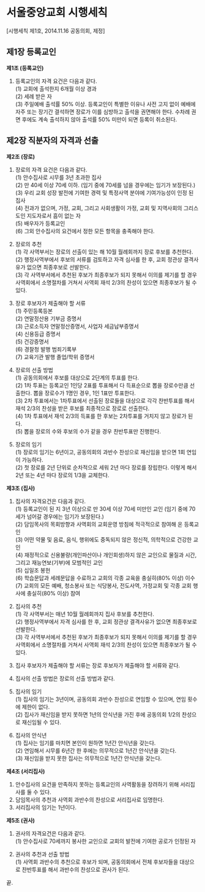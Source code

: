 # 서울중앙교회 시행세칙
[시행세칙 제1호, 2014.11.16 공동의회, 제정]

## 제1장 등록교인
**제1조 (등록교인)**
1. 등록교인의 자격 요건은 다음과 같다.  
(1) 교회에 출석한지 6개월 이상 경과  
(2) 세례 받은 자  
(3) 주일예배 출석률 50% 이상. 등록교인이 특별한 이유나 사전 고지 없이 예배에 자주 또는 장기간 결석하면 장로가 이를 심방하고 출석을 권면해야 한다. 수차례 권면 후에도 계속 출석하지 않아 출석률 50% 미만이 되면 등록이 취소된다.  

## 제2장 직분자의 자격과 선출

**제2조 (장로)**
1. 장로의 자격 요건은 다음과 같다.  
(1) 안수집사로 시무를 3년 초과한 집사  
(2) 만 40세 이상 70세 이하. (임기 중에 70세를 넘을 경우에는 임기가 보장된다.)  
(3) 우리 교회 성장 발전에 기여한 경력 및 특정사역 분야에 기여가능성이 인정 된 집사  
(4) 전과가 없으며, 가정, 교회, 그리고 사회생활이 가정, 교회 및 지역사회의 그리스도인 지도자로서 흠이 없는 자  
(5) 배우자가 등록교인  
(6) 그외 안수집사의 요건에서 정한 모든 항목을 충족해야 한다.  

2. 장로의 추천  
(1) 각 사역부서는 장로의 선출이 있는 해 10월 월례회까지 장로 후보를 추천한다.  
(2) 행정사역부에서 후보의 서류를 검토하고 자격 심사를 한 후, 교회 정관상 결격사유가 없으면 최종후보로 선발한다.  
(3) 각 사역부서에서 추천된 후보가 최종후보가 되지 못해서 이의를 제기를 할 경우 사역회에서 소명절차를 거쳐서 사역회 재석 2/3의 찬성이 있으면 최종후보가 될 수 있다.  

3. 장로 후보자가 제출해야 할 서류  
(1) 주민등록등본  
(2) 연말정산용 기부금 증명서  
(3) 근로소득자 연말정산증명서, 사업자 세금납부증명서  
(4) 신용등급 증명서  
(5) 건강증명서  
(6) 경찰청 발행 범죄기록부  
(7) 교육기관 발행 졸업/학위 증명서  

4. 장로의 선출 방법  
(1) 공동의회에서 후보를 대상으로 2단계의 투표를 한다.  
(2) 1차 투표는 등록교인 1인당 2표를 투표해서 다 득표순으로 뽑을 장로수만큼 선출한다. 뽑을 장로수가 1명인 경우, 1인 1표만 투표한다.  
(3) 2차 투표에서는 1차투표에서 선출된 장로들을 대상으로 각각 찬반투표를 해서 재석 2/3의 찬성을 받은 후보를 최종적으로 장로로 선출한다.  
(4) 1차 투표에서 재석 2/3의 득표를 한 후보는 2차투표를 거치지 않고 장로가 된다.  
(5) 뽑을 장로의 수와 후보의 수가 같을 경우 찬반투표만 진행한다.  

5. 장로의 임기  
(1) 장로의 임기는 6년이고, 공동의회의 과반수 찬성으로 재신임을 받으면 1회 연임이 가능하다.  
(2) 첫 장로를 2년 단위로 순차적으로 세워 2년 마다 장로를 장립한다. 이렇게 해서 2년 또는 4년 마다 장로의 1/3을 교체한다.  

**제3조 (집사)**
1. 집사의 자격요건은 다음과 같다.  
(1) 등록교인이 된 지 3년 이상으로 만 30세 이상 70세 미만인 교인 (임기 중에 70세가 넘어갈 경우에는 임기가 보장된다.)  
(2) 담임목사의 목회방향과 사역회의 교회운영 방침에 적극적으로 참여해 온 등록교인  
(3) 어떤 약물 및 음료, 음식, 행위에도 중독되지 않은 정신적, 의학적으로 건강한 교인  
(4) 재정적으로 신용불량(개인파산이나 개인회생)하지 않은 교인으로 물질과 시간, 그리고 재능연보(기부)에 모범적인 교인  
(5) 십일조 봉헌  
(6) 학습문답과 세례문답을 수료하고 교회의 각종 교육을 충실히(80% 이상) 이수  
(7) 교회의 모든 예배, 청소봉사 또는 식당봉사, 전도사역, 가정교회 및 각종 교회 행사에 충실히(80% 이상) 참여  

2. 집사의 추천  
(1) 각 사역부서는 매년 10월 월례회까지 집사 후보를 추천한다.  
(2) 행정사역부에서 자격 심사를 한 후, 교회 정관상 결격사유가 없으면 최종후보로 선발한다.  
(3) 각 사역부서에서 추천된 후보가 최종후보가 되지 못해서 이의를 제기를 할 경우 사역회에서 소명절차를 거쳐서 사역회 재석 2/3의 찬성이 있으면 최종후보가 될 수 있다.  

3. 집사 후보자가 제출해야 할 서류는 장로 후보자가 제출해야 할 서류와 같다.

4. 집사의 선출 방법은 장로의 선출 방법과 같다.

5. 집사의 임기  
(1) 집사의 임기는 3년이며, 공동의회 과반수 찬성으로 연임할 수 있으며, 연임 횟수에 제한이 없다.  
(2) 집사가 재신임을 받지 못하면 1년의 안식년을 가진 후에 공동의회 1/2의 찬성으로 재신임될 수 있다.  

6. 집사의 안식년  
(1) 집사는 임기를 마치면 본인이 원하면 1년간 안식년을 갖는다.  
(2) 연임해서 시무를 6년간 한 후에는 의무적으로 1년간 안식년을 갖는다.  
(3) 재신임을 받지 못한 집사는 의무적으로 1년간 안식년을 갖는다.  

**제4조 (서리집사)**
1. 안수집사의 요건을 만족하지 못하는 등록교인의 사역활동을 장려하기 위해 서리집사를 둘 수 있다.
2. 담임목사의 추천과 사역회 과반수의 찬성으로 서리집사로 임명한다.
3. 서리집사의 임기는 1년이다.

**제5조 (권사)**
1. 권사의 자격요건은 다음과 같다.  
(1) 안수집사로 70세까지 봉사한 교인으로 교회의 발전에 기여한 공로가 인정된 자

2. 권사의 추천과 선출 방법  
(1) 사역회 과반수의 추천으로 후보가 되며, 공동의회에서 전체 후보자들을 대상으로 찬반투표를 해서 과반수의 찬성으로 권사가 된다.

끝.